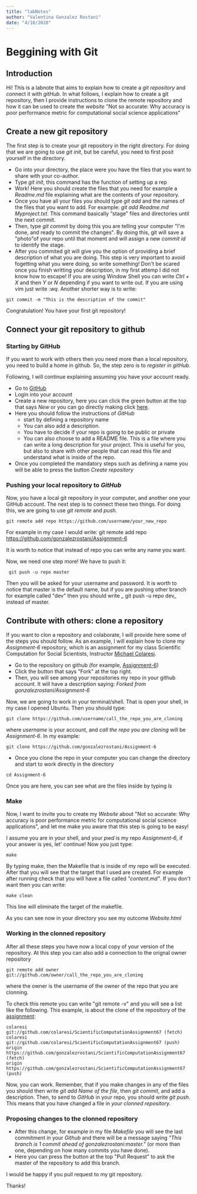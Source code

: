 ```yaml
---
title: "labNotes"
author: "Valentina Gonzalez Rostani"
date: "4/10/2020"
---
```


# Beggining with Git

## Introduction
Hi! This is a labnote that aims to explain how to create a _git repository_ and connect it with _gitHub_. In what follows, I explain how to create a git repository, then I provide instructions to clone the remote repository and how it can be used to create the *website* "Not so accurate: Why accuracy is poor performance metric for computational social science applications" 

## Create a new git repository
The first step is to create your git repository in the right directory. For doing that we are going to use _git init_, but be careful, you need to first posit yourself in the directory. 

* Go into your directory, the place were you have the files that you want to share with your co-author. 
* Type _git init_, this command has the function of setting up a rep
* Work! Here you should create the files that you need for example a _Readme.md_ file explaining what are the contents of your repository. 
* Once you have all your files you should type _git add_ and the names of the files that you want to add. For example: _git add Readme.md Myproject.txt_. This command basically “stage” files and directories until the next commit.
* Then, type _git commit_ by doing this you are telling your computer "I'm done, and ready to commit the changes". By doing this, git will save a "photo"of your repo until that moment and will assign a new _commit id_ to identify the stage.
* After you commited git will give you the option of providing a brief description of what you are doing. This step is very important to avoid fogetting what you were doing, so write something! Don't be scared once you finish writting your description, in my first attemp I did not know how to escape! If you are using Window Shell you can write _Ctrl + X_ and then _Y_ or _N_ depending if you want to write out. If you are using vim just write _:wq_. Another shorter way is to write:

```
git commit -m "This is the description of the commit"
```

Congratulation! You have your first git repository!

## Connect your git repository to github

### Starting by GitHub
If you want to work with others then you need more than a local repository, you need to build a home in github. So, the step zero is to *register in gitHub*. 

Following, I will continue explaining assuming you have your account ready.

* Go to [GitHub](https://github.com/)
* Login into your account
* Create a new repository, here you can click the green button at the top that says _New_ or you can go directly making click [here](https://github.com/new). 
* Here you should follow the instructions of _GitHub_
  * start by defining a repository name
  * You can also add a description. 
  * You have to decide if your repo is going to be public or private
  * You can also choose to add a README file. This is a file where you can write a long description for your project. This is useful for you, but also to share with other people that can read this file and understand what is inside of the repo. 
* Once you completed the mandatory steps such as defining a name you will be able to press the button _Create repository_

### Pushing your local repository to _GitHub_
Now, you have a local git repository in your computer, and another one your GitHub account. The next step is to connect these two things. For doing this, we are going to use _git remote_ and _push_.  


```
git remote add repo https://github.com/username/your_new_repo
```
For example in my case I would write: git remote add repo https://github.com/gonzalezrostani/Assignment-6

It is worth to notice that instead of repo you can write any name you want.

Now, we need one step more! We have to push it: 

```
 git push -u repo master
```
Then you will be asked for your username and password. It is worth to notice that master is the default name, but if you are pushing other branch for example called "dev" then you should write _ git push -u repo dev_ instead of master. 

## Contribute with others: clone a repository
If you want to clon a repository and colaborate, I will provide here some of the steps you should follow. As an example, I will explain how to clone my _Assignment-6_ repository, which is an assignment for my class Scientific Computation for Social Scientists, Instructor [Michael Colaresi](https://github.com/colaresi). 

* Go to the repository on github (for example, [Assignment-6](https://github.com/gonzalezrostani/Assignment-6))
* Click the button that says "Fork" at the top right.
* Then, you will see among your repositories my repo in your github account. It will have a description saying: _Forked from gonzalezrostani/Assignment-6_

Now, we are going to work in your terminal/shell. That is open your shell, in my case I opened Ubuntu. Then you should type: 

```
git clone https://github.com/username/call_the_repo_you_are_cloning
```
where _username_ is your account, and _call the repo you are cloning_ will be _Assignment-6_. In my example:

```
git clone https://github.com/gonzalezrostani/Assignment-6
```
* Once you clone the repo in your computer you can change the directory and start to work directly in the directory

```
cd Assignment-6
```
Once you are here, you can see what are the files inside by typing _ls_

### Make
Now, I want to invite you to create my _Website_ about "Not so accurate: Why accuracy is poor performance metric for computational social science applications", and let me make you aware that this step is going to be easy!

I assume you are in your shell, and your _pwd_ is my repo _Assignment-6_, if your answer is yes, let' continue! Now you just type: 

```
make
```
By typing make, then the Makefile that is inside of my repo will be executed. After that you will see that the target that I used are created. For example after running check that you will have a file called _"content.md"_. If you don't want then you can write: 

```
make clean
```
This line will eliminate the target of the makefile. 

As you can see now in your directory you see my outcome _Website.html_

### Working in the clonned repository

After all these steps you have now a local copy of your version of the repository.  At this step you can also add a connection to the orignal owner repository

```
git remote add owner git://github.com/owner/call_the_repo_you_are_cloning
```
where the owner is the username of the owner of the repo that you are clonning. 

To check this remote you can write "git remote -v" and you will see a list like the following. This example, is about the clone of the repository of the [assignment](https://github.com/colaresi/ScientificComputationAssignment67):

```
colaresi        git://github.com/colaresi/ScientificComputationAssignment67 (fetch)
colaresi        git://github.com/colaresi/ScientificComputationAssignment67 (push)
origin  https://github.com/gonzalezrostani/ScientificComputationAssignment67 (fetch)
origin  https://github.com/gonzalezrostani/ScientificComputationAssignment67 (push)
```
Now, you can work. Remember, that if you make changes in any of the files you should then write _git add Name of the file_, then _git commit_, and add a description. Then, to send to _GitHub_ in your repo, you should write _git push_. This means that you have changed a file in *your clonned repository*. 

### Proposing changes to the clonned repository
* After this change, for example in my file _Makefile_ you will see the last commitment in your _Github_ and there will be a message saying _"This branch is 1 commit ahead of gonzalezrostani:master."_ (or more than one, depending on how many commits you have done). 
* Here you can press the button at the top "Pull Request" to ask the master of the repository to add this branch.  

I would be happy if you pull request to my git repository. 

 Thanks!
